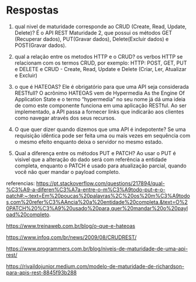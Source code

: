 # Respostas
1) qual nivel de maturidade corresponde ao CRUD (Create, Read, Update, Delete)? 
É o API REST Maturidade 2, que possui os métodos GET (Recuperar dados), PUT(Gravar dados), Delete(Excluir dados) e POST(Gravar dados).

2) qual a relação entre os metodos HTTP e o CRUD?
os verbos HTTP se relacionam com os termos CRUD, por exemplo:  HTTP: POST, GET, PUT e DELETE e CRUD - Create, Read, Update e Delete (Criar, Ler, Atualizar e Excluir)

3) o que é HATEOAS? Ele é obrigatório para que uma API seja considerada RESTfull?
O acrônimo HATEOAS vem de Hypermedia As the Engine Of Application State e o termo “hypermedia” no seu nome já dá uma ideia de como este componente funciona em uma aplicação RESTful. Ao ser implementado, a API passa a fornecer links que indicarão aos clientes como navegar através dos seus recursos.

4) O que quer dizer quando dizemos que uma API é indepotente?
Se uma requisição idêntica pode ser feita uma ou mais vezes em sequência com o mesmo efeito enquanto deixa o servidor no mesmo estado.

5) Qual a diferença entre os métodos PUT e PATCH?
Ao usar o PUT é visivel que a alteração do dado será com referência a entidade completa, enquanto o PATCH é usado para atualização parcial, quando você não quer mandar o payload completo.

referencias: 
https://pt.stackoverflow.com/questions/217894/qual-%C3%A9-a-diferen%C3%A7a-entre-o-m%C3%A9todo-put-e-o-patch#:~:text=Em%20poucas%20palavras%2C%20os%20m%C3%A9todos,com%20refer%C3%AAncia%20a%20entidade%20completa.&text=O%20PATCH%20%C3%A9%20usado%20para,quer%20mandar%20o%20payload%20completo.

https://www.treinaweb.com.br/blog/o-que-e-hateoas

https://www.infoq.com/br/news/2009/08/CRUDREST/

https://www.programmers.com.br/blog/niveis-de-maturidade-de-uma-api-rest/

https://rivaildojunior.medium.com/modelo-de-maturidade-de-richardson-para-apis-rest-8845f93b288

